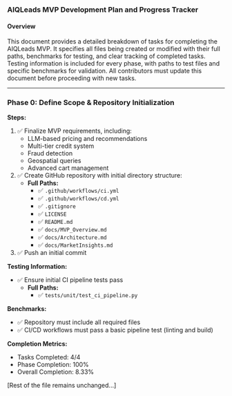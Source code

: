 ### AIQLeads MVP Development Plan and Progress Tracker

#### Overview
This document provides a detailed breakdown of tasks for completing the AIQLeads MVP. It specifies all files being created or modified with their full paths, benchmarks for testing, and clear tracking of completed tasks. Testing information is included for every phase, with paths to test files and specific benchmarks for validation. All contributors must update this document before proceeding with new tasks.

---

### Phase 0: Define Scope & Repository Initialization
**Steps:**
1. ✅ Finalize MVP requirements, including:
   - LLM-based pricing and recommendations
   - Multi-tier credit system
   - Fraud detection
   - Geospatial queries
   - Advanced cart management
2. ✅ Create GitHub repository with initial directory structure:
   - **Full Paths:**
     - ✅ `.github/workflows/ci.yml`
     - ✅ `.github/workflows/cd.yml`
     - ✅ `.gitignore`
     - ✅ `LICENSE`
     - ✅ `README.md`
     - ✅ `docs/MVP_Overview.md`
     - ✅ `docs/Architecture.md`
     - ✅ `docs/MarketInsights.md`
3. ✅ Push an initial commit

**Testing Information:**
- ✅ Ensure initial CI pipeline tests pass
  - **Full Paths:**
    - ✅ `tests/unit/test_ci_pipeline.py`

**Benchmarks:**
- ✅ Repository must include all required files
- ✅ CI/CD workflows must pass a basic pipeline test (linting and build)

**Completion Metrics:**
- Tasks Completed: 4/4
- Phase Completion: 100%
- Overall Completion: 8.33%

[Rest of the file remains unchanged...]